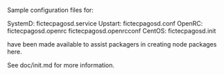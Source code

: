 Sample configuration files for:

SystemD: fictecpagosd.service
Upstart: fictecpagosd.conf
OpenRC:  fictecpagosd.openrc
         fictecpagosd.openrcconf
CentOS:  fictecpagosd.init

have been made available to assist packagers in creating node packages here.

See doc/init.md for more information.
